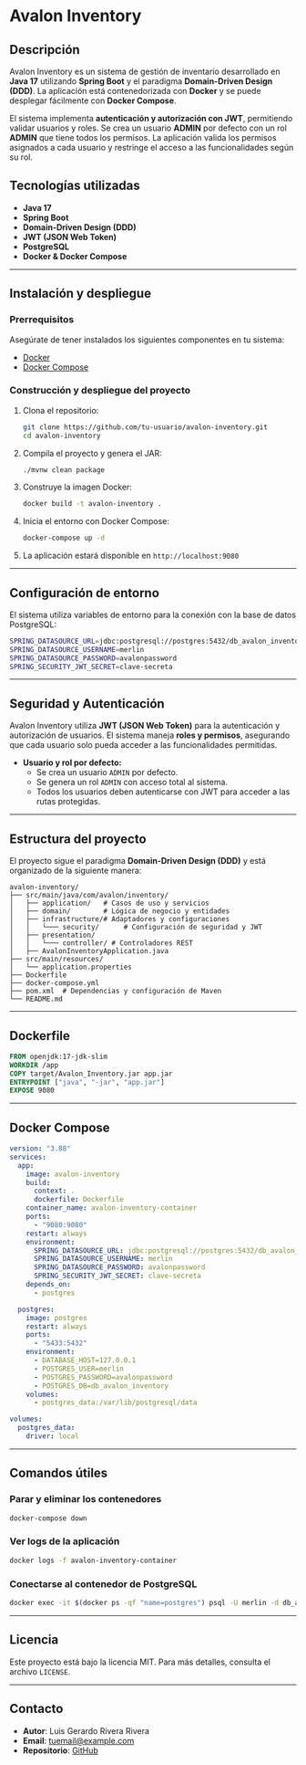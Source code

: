 # Avalon Inventory

## Descripción
Avalon Inventory es un sistema de gestión de inventario desarrollado en **Java 17** utilizando **Spring Boot** y el paradigma **Domain-Driven Design (DDD)**. La aplicación está contenedorizada con **Docker** y se puede desplegar fácilmente con **Docker Compose**.

El sistema implementa **autenticación y autorización con JWT**, permitiendo validar usuarios y roles. Se crea un usuario **ADMIN** por defecto con un rol **ADMIN** que tiene todos los permisos. La aplicación valida los permisos asignados a cada usuario y restringe el acceso a las funcionalidades según su rol.

## Tecnologías utilizadas
- **Java 17**
- **Spring Boot**
- **Domain-Driven Design (DDD)**
- **JWT (JSON Web Token)**
- **PostgreSQL**
- **Docker & Docker Compose**

---

## Instalación y despliegue

### Prerrequisitos
Asegúrate de tener instalados los siguientes componentes en tu sistema:
- [Docker](https://www.docker.com/)
- [Docker Compose](https://docs.docker.com/compose/install/)

### Construcción y despliegue del proyecto

1. Clona el repositorio:
   ```sh
   git clone https://github.com/tu-usuario/avalon-inventory.git
   cd avalon-inventory
   ```

2. Compila el proyecto y genera el JAR:
   ```sh
   ./mvnw clean package
   ```

3. Construye la imagen Docker:
   ```sh
   docker build -t avalon-inventory .
   ```

4. Inicia el entorno con Docker Compose:
   ```sh
   docker-compose up -d
   ```

5. La aplicación estará disponible en `http://localhost:9080`

---

## Configuración de entorno
El sistema utiliza variables de entorno para la conexión con la base de datos PostgreSQL:

```sh
SPRING_DATASOURCE_URL=jdbc:postgresql://postgres:5432/db_avalon_inventory
SPRING_DATASOURCE_USERNAME=merlin
SPRING_DATASOURCE_PASSWORD=avalonpassword
SPRING_SECURITY_JWT_SECRET=clave-secreta
```

---

## Seguridad y Autenticación
Avalon Inventory utiliza **JWT (JSON Web Token)** para la autenticación y autorización de usuarios. El sistema maneja **roles y permisos**, asegurando que cada usuario solo pueda acceder a las funcionalidades permitidas.

- **Usuario y rol por defecto:**
  - Se crea un usuario `ADMIN` por defecto.
  - Se genera un rol `ADMIN` con acceso total al sistema.
  - Todos los usuarios deben autenticarse con JWT para acceder a las rutas protegidas.

---

## Estructura del proyecto
El proyecto sigue el paradigma **Domain-Driven Design (DDD)** y está organizado de la siguiente manera:

```
avalon-inventory/
├── src/main/java/com/avalon/inventory/
│   ├── application/   # Casos de uso y servicios
│   ├── domain/        # Lógica de negocio y entidades
│   ├── infrastructure/# Adaptadores y configuraciones
│   │   └─── security/      # Configuración de seguridad y JWT
│   ├── presentation/  
│   │   └─── controller/ # Controladores REST
│   ├── AvalonInventoryApplication.java
├── src/main/resources/
│   └── application.properties
├── Dockerfile
├── docker-compose.yml
├── pom.xml  # Dependencias y configuración de Maven
└── README.md
```

---

## Dockerfile

```dockerfile
FROM openjdk:17-jdk-slim
WORKDIR /app
COPY target/Avalon_Inventory.jar app.jar
ENTRYPOINT ["java", "-jar", "app.jar"]
EXPOSE 9080
```

---

## Docker Compose

```yaml
version: "3.88"
services:
  app:
    image: avalon-inventory
    build:
      context: .
      dockerfile: Dockerfile
    container_name: avalon-inventory-container
    ports:
      - "9080:9080"
    restart: always
    environment:
      SPRING_DATASOURCE_URL: jdbc:postgresql://postgres:5432/db_avalon_inventory
      SPRING_DATASOURCE_USERNAME: merlin
      SPRING_DATASOURCE_PASSWORD: avalonpassword
      SPRING_SECURITY_JWT_SECRET: clave-secreta
    depends_on:
      - postgres

  postgres:
    image: postgres
    restart: always
    ports:
      - "5433:5432"
    environment:
      - DATABASE_HOST=127.0.0.1
      - POSTGRES_USER=merlin
      - POSTGRES_PASSWORD=avalonpassword
      - POSTGRES_DB=db_avalon_inventory
    volumes:
      - postgres_data:/var/lib/postgresql/data

volumes:
  postgres_data:
    driver: local
```

---

## Comandos útiles

### Parar y eliminar los contenedores
```sh
docker-compose down
```

### Ver logs de la aplicación
```sh
docker logs -f avalon-inventory-container
```

### Conectarse al contenedor de PostgreSQL
```sh
docker exec -it $(docker ps -qf "name=postgres") psql -U merlin -d db_avalon_inventory
```

---

## Licencia
Este proyecto está bajo la licencia MIT. Para más detalles, consulta el archivo `LICENSE`.

---

## Contacto
- **Autor**: Luis Gerardo Rivera Rivera
- **Email**: tuemail@example.com
- **Repositorio**: [GitHub](https://github.com/tu-usuario/avalon-inventory)

